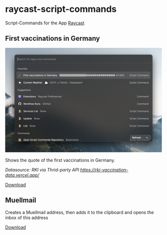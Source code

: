 # raycast-script-commands

Script-Commands for the App [Raycast](https://raycast.com/)

## First vaccinations in Germany
![vaccination-data](https://github.com/ThisIsBenny/raycast-script-commands/raw/main/assets/vaccination-data.png)

Shows the quote of the first vaccinations in Germany.

_Datasource: RKI via Thrid-party API https://rki-vaccination-data.vercel.app/_

[Download](https://raw.githubusercontent.com/ThisIsBenny/raycast-script-commands/main/commands/vaccination-data.py)

## Muellmail

Creates a Muellmail address, then adds it to the clipboard and opens the inbox of this address

[Download](https://raw.githubusercontent.com/ThisIsBenny/raycast-script-commands/main/commands/muellmail.sh)